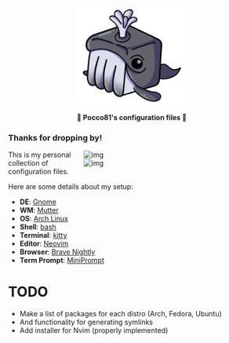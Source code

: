<p align="center">
  <img
    src="resources/imgs/repo_logo.png"
    alt="My Profile picture"
	width="220"
    />
</p>

<p align="center">
  <b>🐧 Pocco81's configuration files 🐧</b>
</p>

### Thanks for dropping by!

<!-- <img src="https://raw.githubusercontent.com/Pocco81/TheSupercalifragilisticexpialidociousDots/dev/resources/imgs/final_gnome_rice.png" alt="img" align="right" width="300px"> -->
<img src="https://raw.githubusercontent.com/Pocco81/TheSupercalifragilisticexpialidociousDots/dev/resources/imgs/home_sweet_home.png" alt="img" align="right" width="350px">
<img src="https://raw.githubusercontent.com/Pocco81/TheSupercalifragilisticexpialidociousDots/dev/resources/imgs/truezen_nvim.png" alt="img" align="right" width="350px">

This is my personal collection of configuration files.

Here are some details about my setup:

+ **DE**: [Gnome](https://www.gnome.org)
+ **WM**: [Mutter](https://gitlab.gnome.org/GNOME/mutter)
+ **OS**: [Arch Linux](https://archlinux.org/)
+ **Shell**: [bash](https://github.com/bminor/bash)
+ **Terminal**: [kitty](https://github.com/kovidgoyal/kitty/)
+ **Editor**: [Neovim](https://github.com/neovim/neovim/)
+ **Browser**: [Brave Nightly](https://brave.com/)
+ **Term Prompt**: [MiniPrompt](https://github.com/Pocco81/MiniPrompt)



# TODO
+ Make a list of packages for each distro (Arch, Fedora, Ubuntu)
+ And functionality for generating symlinks
+ Add installer for Nvim (properly implemented)

